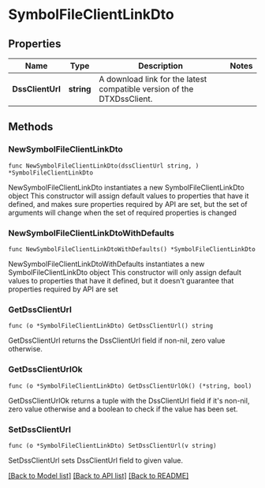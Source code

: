 # SymbolFileClientLinkDto

## Properties

Name | Type | Description | Notes
------------ | ------------- | ------------- | -------------
**DssClientUrl** | **string** | A download link for the latest compatible version of the DTXDssClient. | 

## Methods

### NewSymbolFileClientLinkDto

`func NewSymbolFileClientLinkDto(dssClientUrl string, ) *SymbolFileClientLinkDto`

NewSymbolFileClientLinkDto instantiates a new SymbolFileClientLinkDto object
This constructor will assign default values to properties that have it defined,
and makes sure properties required by API are set, but the set of arguments
will change when the set of required properties is changed

### NewSymbolFileClientLinkDtoWithDefaults

`func NewSymbolFileClientLinkDtoWithDefaults() *SymbolFileClientLinkDto`

NewSymbolFileClientLinkDtoWithDefaults instantiates a new SymbolFileClientLinkDto object
This constructor will only assign default values to properties that have it defined,
but it doesn't guarantee that properties required by API are set

### GetDssClientUrl

`func (o *SymbolFileClientLinkDto) GetDssClientUrl() string`

GetDssClientUrl returns the DssClientUrl field if non-nil, zero value otherwise.

### GetDssClientUrlOk

`func (o *SymbolFileClientLinkDto) GetDssClientUrlOk() (*string, bool)`

GetDssClientUrlOk returns a tuple with the DssClientUrl field if it's non-nil, zero value otherwise
and a boolean to check if the value has been set.

### SetDssClientUrl

`func (o *SymbolFileClientLinkDto) SetDssClientUrl(v string)`

SetDssClientUrl sets DssClientUrl field to given value.



[[Back to Model list]](../README.md#documentation-for-models) [[Back to API list]](../README.md#documentation-for-api-endpoints) [[Back to README]](../README.md)


